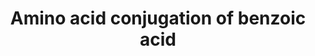 ---
annotations:
- type: Pathway Ontology
  value: xenobiotic metabolic pathway
- type: Pathway Ontology
  value: glycine metabolic pathway
authors:
- Lore
- Thomas
- MaintBot
- Susan
- Pieter Giesbertz
- MartijnVanIersel
- Mkutmon
- DeSl
- Fehrhart
description: Despite being the first conjugation reaction demonstrated in humans,
  amino acid conjugation as a route of metabolism of xenobiotic carboxylic acids is
  not well characterised. This is principally due to the small number and limited
  structural diversity of xenobiotic substrates for amino acid conjugation. Unlike
  CYP and uridine 5′-diphosphate glucuronosyltransferase, which are localised in the
  endoplasmic reticulum, the enzymes of amino acid conjugation reside in mitochondria.
  Unique among drug metabolism pathways, amino acid conjugation involves initial formation
  of a xenobiotic acyl-CoA thioester that is then conjugated principally with glycine
  in humans.   Exogenously administered benzoic acid is metabolised to hippuric acid
  with a conjugation reaction in humans (as discovered in the first metabolism study
  in humans).
last-edited: 2020-07-02
organisms:
- Homo sapiens
redirect_from:
- /index.php/Pathway:WP521
- /instance/WP521
schema-jsonld:
- '@context': https://schema.org/
  '@id': https://wikipathways.github.io/pathways/WP521.html
  '@type': Dataset
  creator:
    '@type': Organization
    name: WikiPathways
  description: Despite being the first conjugation reaction demonstrated in humans,
    amino acid conjugation as a route of metabolism of xenobiotic carboxylic acids
    is not well characterised. This is principally due to the small number and limited
    structural diversity of xenobiotic substrates for amino acid conjugation. Unlike
    CYP and uridine 5′-diphosphate glucuronosyltransferase, which are localised in
    the endoplasmic reticulum, the enzymes of amino acid conjugation reside in mitochondria.
    Unique among drug metabolism pathways, amino acid conjugation involves initial
    formation of a xenobiotic acyl-CoA thioester that is then conjugated principally
    with glycine in humans.   Exogenously administered benzoic acid is metabolised
    to hippuric acid with a conjugation reaction in humans (as discovered in the first
    metabolism study in humans).
  keywords:
  - ATP
  - Acetyl CoA
  - GLYAT
  - GLYATL1
  - Benzoyl-CoA
  - benzoyl-AMP
  - GLYATL2
  - AMP
  - Coenzyme A
  - hippuric acid
  - Acyl-CoA synthetase
  - glycine
  - Phosphate
  - Benzoic acid
  license: CC0
  name: Amino acid conjugation of benzoic acid
seo: CreativeWork
title: Amino acid conjugation of benzoic acid
wpid: WP521
---